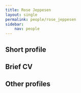 ```yaml
---
title: Rose Jeppesen
layout: single
permalink: people/rose_jeppesen
sidebar:
    nav: people
---
```




## Short profile



## Brief CV


## Other profiles
